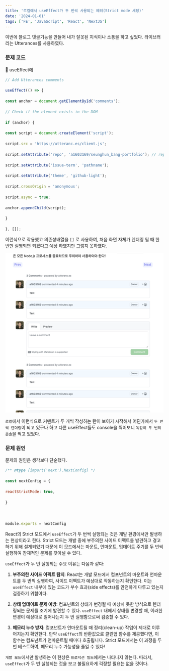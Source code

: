 ```yaml
---
title: '로컬에서 useEffect가 두 번씩 사용되는 에러(Strict mode 세팅)'
date: '2024-01-01'
tags: ['FE', 'JavaScript', 'React', 'NextJS']
---
```


이번에 블로그 댓글기능을 만들어 내가 잘못된 지식이나 소통을 하고 싶었다.
라이브러리는 Utterances를 사용하였다.


### 문제 코드 

 useEffect에 

```javascript
// Add Utterances comments

useEffect(() => {

const anchor = document.getElementById('comments');

// Check if the element exists in the DOM

if (anchor) {

const script = document.createElement('script');

script.src = 'https://utteranc.es/client.js';

script.setAttribute('repo', 'a1603169/seunghun_bang-portfolio'); // replace with your repo

script.setAttribute('issue-term', 'pathname');

script.setAttribute('theme', 'github-light');

script.crossOrigin = 'anonymous';

script.async = true;

anchor.appendChild(script);

}

}, []);
```

이런식으로 작용했고 의존성배열을 `[]` 로 사용하여, 처음 화면 자체가 렌더링 될 때 한 번만 실행되면 되겠다고 예상 하였지만 그렇지 못하였다.

<img class="blogImage" src="../../../public/blog/error_of_comments.png">

`로컬`에서 이런식으로 커맨트가 두 개씩 작성하는 란이 보이기 시작해서 어딘가에서 `두 번씩 렌더링`이 되고 있구나 하고 다른 useEffect들도 console을 찍어보니 `똑같이 두 번의 콘솔`을 찍고 있었다.


### 문제 원인

문제의 원인은 생각보다 단순했다.

```javascript
/** @type {import('next').NextConfig} */

const nextConfig = {

reactStrictMode: true,

}

  

module.exports = nextConfig
```

React의 Strict 모드에서 `useEffect`가 두 번씩 실행되는 것은 개발 환경에서만 발생하는 현상이라고 한다. 
Strict 모드는 개발 중에 부주의한 사이드 이펙트를 발견하고 경고하기 위해 설계되었기 때문에 이 모드에서는 마운트, 언마운트, 업데이트 주기를 두 번씩 실행하여 잠재적인 문제를 찾아낼 수 있다.

`useEffect`가 두 번 실행되는 주요 이유는 다음과 같다:

1. **부주의한 사이드 이펙트 탐지**: React는 개발 모드에서 컴포넌트의 마운트와 언마운트를 두 번씩 실행하여, 사이드 이펙트가 예상대로 작동하는지 확인한다. 이는 `useEffect` 내부에 있는 코드가 부수 효과(side effects)를 안전하게 다루고 있는지 검증하기 위함이다.
    
2. **상태 업데이트 문제 예방**: 컴포넌트의 상태가 변경될 때 예상치 못한 방식으로 렌더링되는 문제를 조기에 발견할 수 있다. `useEffect` 내에서 상태를 변경할 때, 이러한 변경이 예상대로 일어나는지 두 번 실행함으로써 검증할 수 있다.
    
3. **메모리 누수 방지**: 컴포넌트가 언마운트될 때 정리(clean-up) 작업이 제대로 이루어지는지 확인한다. 만약 `useEffect`의 반환값으로 클린업 함수를 제공했다면, 이 함수는 컴포넌트가 언마운트될 때마다 호출됩니다. Strict 모드에서는 이 과정을 두 번 테스트하여, 메모리 누수 가능성을 줄일 수 있다!
    

`개발 모드`에서만 발생하는 이 현상은 `프로덕션 빌드`에서는 나타나지 않는다. 따라서, `useEffect`가 두 번 실행되는 것을 보고 불필요하게 걱정할 필요는 없을 것이다.